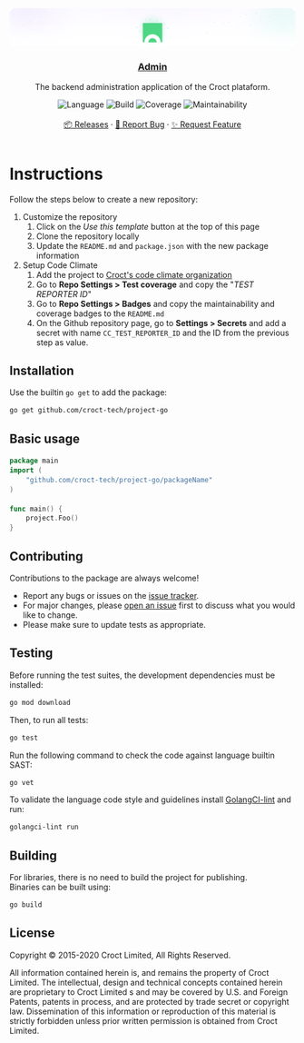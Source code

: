 <p align="center">
    <a href="https://croct.com">
        <img src="https://github.com/lhgms/Light_Teste/blob/18b12d89b88fe5ad7f9514a99bc1b766f7d9fa0e/Cover_3_light.png" width="830"/>
        <h3 align="center">Admin</h3>
    </a>
</p>
<p align="center">
  The backend administration application of the Croct plataform.
</p>
<p align="center">
    <img alt="Language" src="https://img.shields.io/badge/language-Go-blue" />
    <img alt="Build" src="https://img.shields.io/badge/build-passing-green" />
    <img alt="Coverage" src="https://img.shields.io/badge/coverage-100%25-green" />
    <img alt="Maintainability" src="https://img.shields.io/badge/maintainability-100-green" />
    <br />
    <br />
    <a href="https://github.com/croct-tech/repository-template-go/releases">📦 Releases</a>
        ·
        <a href="https://github.com/croct-tech/repository-template-go/issues/new?labels=bug&template=bug-report.md">🐞 Report Bug</a>
        ·
        <a href="https://github.com/croct-tech/repository-template-go/issues/new?labels=enhancement&template=feature-request.md">✨ Request Feature</a>
</br>
</br>

# Instructions
Follow the steps below to create a new repository:

1. Customize the repository
   1. Click on the _Use this template_ button at the top of this page
   2. Clone the repository locally 
   3. Update the `README.md` and `package.json` with the new package information
2. Setup Code Climate
   1. Add the project to [Croct's code climate organization](https://codeclimate.com/accounts/5e714648faaa9c00fb000081/dashboard)
   2. Go to **Repo Settings > Test coverage** and copy the "_TEST REPORTER ID_"
   3. Go to **Repo Settings > Badges** and copy the maintainability and coverage badges to the `README.md` 
   4. On the Github repository page, go to **Settings > Secrets** and add a secret with name `CC_TEST_REPORTER_ID` and the ID from the previous step as value.
   
## Installation
Use the builtin `go get` to add the package:

```sh
go get github.com/croct-tech/project-go
```

## Basic usage

```go
package main
import (
    "github.com/croct-tech/project-go/packageName"
)

func main() {
    project.Foo()
}
```

## Contributing
Contributions to the package are always welcome! 

- Report any bugs or issues on the [issue tracker](https://github.com/croct-tech/project-go/issues).
- For major changes, please [open an issue](https://github.com/croct-tech/project-go/issues) first to discuss what you would like to change.
- Please make sure to update tests as appropriate.

## Testing

Before running the test suites, the development dependencies must be installed:

```sh
go mod download
```

Then, to run all tests:

```sh
go test
```

Run the following command to check the code against language builtin SAST:

```sh
go vet
```

To validate the language code style and guidelines install [GolangCI-lint](https://golangci-lint.run/usage/install/#local-installation) and run:

```sh
golangci-lint run
```

## Building

For libraries, there is no need to build the project for publishing.  
Binaries can be built using:

```sh
go build
``` 

## License
Copyright © 2015-2020 Croct Limited, All Rights Reserved.

All information contained herein is, and remains the property of Croct Limited. The intellectual, design and technical concepts contained herein are proprietary to Croct Limited s and may be covered by U.S. and Foreign Patents, patents in process, and are protected by trade secret or copyright law. Dissemination of this information or reproduction of this material is strictly forbidden unless prior written permission is obtained from Croct Limited.
